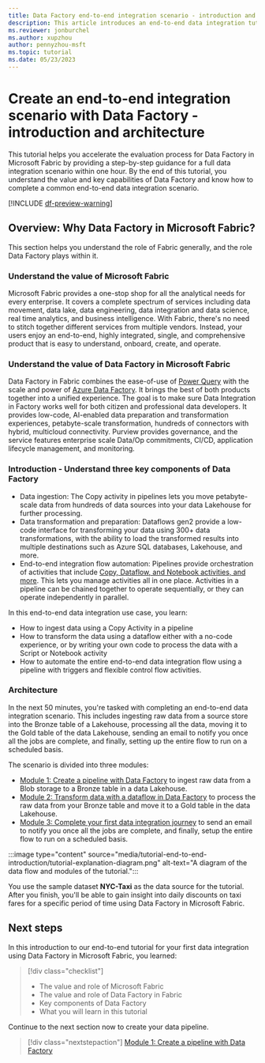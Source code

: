 ```yaml
---
title: Data Factory end-to-end integration scenario - introduction and architecture
description: This article introduces an end-to-end data integration tutorial that provides step-by-step guidance to help you complete a full data integration scenario with Data Factory in Microsoft Fabric within an hour.
ms.reviewer: jonburchel
ms.author: xupzhou
author: pennyzhou-msft
ms.topic: tutorial
ms.date: 05/23/2023
---
```


# Create an end-to-end integration scenario with Data Factory - introduction and architecture

This tutorial helps you accelerate the evaluation process for Data Factory in Microsoft Fabric by providing a step-by-step guidance for a full data integration scenario within one hour. By the end of this tutorial, you understand the value and key capabilities of Data Factory and know how to complete a common end-to-end data integration scenario.

[!INCLUDE [df-preview-warning](includes/data-factory-preview-warning.md)]

## Overview: Why Data Factory in Microsoft Fabric?

This section helps you understand the role of Fabric generally, and the role Data Factory plays within it.

### Understand the value of Microsoft Fabric

Microsoft Fabric provides a one-stop shop for all the analytical needs for every enterprise. It covers a complete spectrum of services including data movement, data lake, data engineering, data integration and data science, real time analytics, and business intelligence. With Fabric, there's no need to stitch together different services from multiple vendors. Instead, your users enjoy an end-to-end, highly integrated, single, and comprehensive product that is easy to understand, onboard, create, and operate.

### Understand the value of Data Factory in Microsoft Fabric

Data Factory in Fabric combines the ease-of-use of [Power Query](/power-query) with the scale and power of [Azure Data Factory](/azure/data-factory/introduction.md). It brings the best of both products together into a unified experience. The goal is to make sure Data Integration in Factory works well for both citizen and professional data developers. It provides low-code, AI-enabled data preparation and transformation experiences, petabyte-scale transformation, hundreds of connectors with hybrid, multicloud connectivity. Purview provides governance, and the service features enterprise scale Data/Op commitments, CI/CD, application lifecycle management, and monitoring.

### Introduction - Understand three key components of Data Factory

- Data ingestion: The Copy activity in pipelines lets you move petabyte-scale data from hundreds of data sources into your data Lakehouse for further processing.
- Data transformation and preparation: Dataflows gen2 provide a low-code interface for transforming your data using 300+ data transformations, with the ability to load the transformed results into multiple destinations such as Azure SQL databases, Lakehouse, and more.
- End-to-end integration flow automation: Pipelines provide orchestration of activities that include [Copy, Dataflow, and Notebook activities, and more](activity-overview.md). This lets you manage activities all in one place. Activities in a pipeline can be chained together to operate sequentially, or they can operate independently in parallel.

In this end-to-end data integration use case, you learn:

- How to ingest data using a Copy Activity in a pipeline
- How to transform the data using a dataflow either with a no-code experience, or by writing your own code to process the data with a Script or Notebook activity
- How to automate the entire end-to-end data integration flow using a pipeline with triggers and flexible control flow activities.

### Architecture

In the next 50 minutes, you're tasked with completing an end-to-end data integration scenario. This includes ingesting raw data from a source store into the Bronze table of a Lakehouse, processing all the data, moving it to the Gold table of the data Lakehouse, sending an email to notify you once all the jobs are complete, and finally, setting up the entire flow to run on a scheduled basis.

The scenario is divided into three modules:

- [Module 1: Create a pipeline with Data Factory](tutorial-end-to-end-pipeline.md) to ingest raw data from a Blob storage to a Bronze table in a data Lakehouse.
- [Module 2: Transform data with a dataflow in Data Factory](tutorial-end-to-end-dataflow.md) to process the raw data from your Bronze table and move it to a Gold table in the data Lakehouse.
- [Module 3: Complete your first data integration journey](tutorial-end-to-end-integration.md) to send an email to notify you once all the jobs are complete, and finally, setup the entire flow to run on a scheduled basis.

:::image type="content" source="media/tutorial-end-to-end-introduction/tutorial-explanation-diagram.png" alt-text="A diagram of the data flow and modules of the tutorial.":::

You use the sample dataset **NYC-Taxi** as the data source for the tutorial. After you finish, you'll be able to gain insight into daily discounts on taxi fares for a specific period of time using Data Factory in Microsoft Fabric.

## Next steps

In this introduction to our end-to-end tutorial for your first data integration using Data Factory in Microsoft Fabric, you learned:

> [!div class="checklist"]
> - The value and role of Microsoft Fabric
> - The value and role of Data Factory in Fabric
> - Key components of Data Factory
> - What you will learn in this tutorial

Continue to the next section now to create your data pipeline.

> [!div class="nextstepaction"]
> [Module 1: Create a pipeline with Data Factory](tutorial-end-to-end-pipeline.md)
